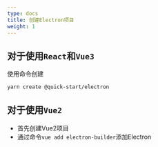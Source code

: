 ```yaml
---
type: docs
title: 创建Electron项目
weight: 1
---
```



## 对于使用`React`和`Vue3`

使用命令创建

```bash
yarn create @quick-start/electron
```

## 对于使用`Vue2`

- 首先创建Vue2项目
- 通过命令`vue add electron-builder`添加Electron